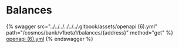 # Balances

{% swagger src="../../../../../../.gitbook/assets/openapi (6).yml" path="/cosmos/bank/v1beta1/balances/{address}" method="get" %}
[openapi (6).yml](<../../../../../../.gitbook/assets/openapi (6).yml>)
{% endswagger %}
